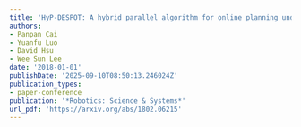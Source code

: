 ```yaml
---
title: 'HyP-DESPOT: A hybrid parallel algorithm for online planning under uncertainty'
authors:
- Panpan Cai
- Yuanfu Luo
- David Hsu
- Wee Sun Lee
date: '2018-01-01'
publishDate: '2025-09-10T08:50:13.246024Z'
publication_types:
- paper-conference
publication: '*Robotics: Science & Systems*'
url_pdf: 'https://arxiv.org/abs/1802.06215'
---
```

